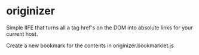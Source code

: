 originizer
==========

Simple IIFE that turns all a tag href's on the DOM into absolute links for your current host.

Create a new bookmark for the contents in originizer.bookmarklet.js

